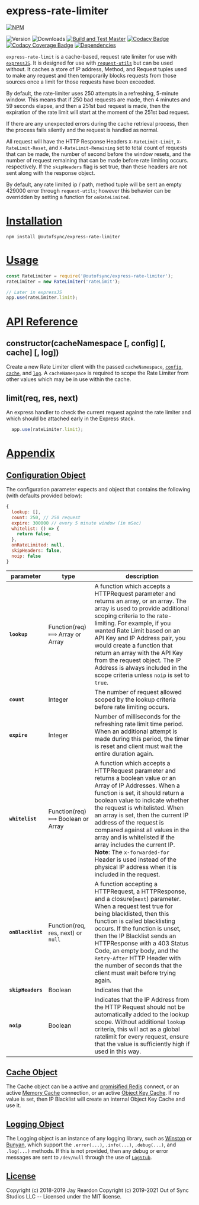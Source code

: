 # express-rate-limiter

[![NPM](https://nodei.co/npm/@outofsync/express-rate-limiter.png?downloads=true)](https://nodei.co/npm/@outofsync/express-rate-limiter/)

![Version](http://img.shields.io/npm/v/@outofsync/express-rate-limiter.svg)
![Downloads](http://img.shields.io/npm/dt/@outofsync/express-rate-limiter.svg)
[![Build and Test Master](https://github.com/OutOfSyncStudios/express-rate-limiter/actions/workflows/build-master.yml/badge.svg)](https://github.com/OutOfSyncStudios/express-rate-limiter/actions/workflows/build-master.yml)
[![Codacy Badge](https://app.codacy.com/project/badge/Grade/4320352ea22c4137a23529e811299c2a)](https://www.codacy.com/gh/OutOfSyncStudios/express-rate-limiter/dashboard?utm_source=github.com&amp;utm_medium=referral&amp;utm_content=OutOfSyncStudios/express-rate-limiter&amp;utm_campaign=Badge_Grade)
[![Codacy Coverage Badge](https://app.codacy.com/project/badge/Coverage/4320352ea22c4137a23529e811299c2a)](https://www.codacy.com/gh/OutOfSyncStudios/express-rate-limiter/dashboard?utm_source=github.com&amp;utm_medium=referral&amp;utm_content=OutOfSyncStudios/express-rate-limiter&amp;utm_campaign=Badge_Coverage)
[![Dependencies](https://david-dm.org/OutOfSyncStudios/express-rate-limiter/status.svg)](https://david-dm.org/OutOfSyncStudios/express-rate-limiter)

`express-rate-limit` is a cache-based, request rate limiter for use with [`expressJS`](https://www.npmjs.com/package/express). It is designed for use with [`request-utils`](https://www.npmjs.com/package/@outofsync/request-utils) but can be used without. It caches a store of IP address, Method, and Request tuples used to make any request and then temporarily blocks requests from those sources once a limit for those requests have been exceeded.

By default, the rate-limiter uses 250 attempts in a refreshing, 5-minute window. This means that if 250 bad requests are made, then 4 minutes and 59 seconds elapse, and then a 251st bad request is made, then the expiration of the rate limit will start at the moment of the 251st bad request.

If there are any unexpected errors during the cache retrieval process, then the process fails silently and the request is handled as normal.

All request will have the HTTP Response Headers `X-RateLimit-Limit`, `X-RateLimit-Reset`, and `X-RateLimit-Remaining` set to total count of requests that can be made, the number of second before the window resets, and the number of request remaining that can be made before rate limiting occurs. respectively. If the `skipHeaders` flag is set true, than these headers are not sent along with the response object.

By default, any rate limited ip / path, method tuple will be sent an empty 429000 error through `request-utils`; however this behavior can be overridden by setting a function for `onRateLimited`.

# [Installation](#installation)
<a name="installation"></a>

```shell
npm install @outofsync/express-rate-limiter
```

# [Usage](#usage)
<a name="usage"></a>

```js
const RateLimiter = require('@outofsync/express-rate-limiter');
rateLimiter = new RateLimiter('rateLimit');

// Later in expressJS
app.use(rateLimiter.limit);

```

# [API Reference](#api)
<a name="api"></a>

## constructor(cacheNamespace [, config] [, cache] [, log])
Create a new Rate Limiter client with the passed `cacheNamespace`, [`config`](#config-object), [`cache`](#cache-object), and [`log`](#logging-object).  A `cacheNamespace` is required to scope the Rate Limiter from other values which may be in use within the cache.

## limit(req, res, next)
An express handler to check the current request against the rate limiter and which should be attached early in the Express stack.

```js
  app.use(rateLimiter.limit);
```

# [Appendix](#appendix)
<a name="appendix"></a>

## [Configuration Object](#config-object)
<a name="config-object"></a>

The configuration parameter expects and object that contains the following (with defaults provided below):
```js
{
  lookup: [],
  count: 250, // 250 request
  expire: 300000 // every 5 minute window (in mSec)
  whitelist: () => {
    return false;
  },
  onRateLimited: null,
  skipHeaders: false,
  noip: false
}
```

|parameter|type|description|
|---------|----|-----------|
|**`lookup`**|Function(req) &#x27fe; Array or Array|A function which accepts a HTTPRequest parameter and returns an array, or an array. The array is used to provide additional scoping criteria to the rate-limiting. For example, if you wanted Rate Limit based on an API Key and IP Address pair, you would create a function that return an array with the API Key from the request object. The IP Address is always included in the scope criteria unless `noip` is set to `true`.|
|**`count`**|Integer|The number of request allowed scoped by the lookup criteria before rate limiting occurs.|
|**`expire`**|Integer|Number of milliseconds for the refreshing rate limit time period. When an additional attempt is made during this period, the timer is reset and client must wait the entire duration again.|
|**`whitelist`**|Function(req) &#x27fe; Boolean or Array|A function which accepts a HTTPRequest parameter and returns a boolean value or an Array of IP Addresses. When a function is set, it should return a boolean value to indicate whether the request is whitelisted. When an array is set, then the current IP address of the request is compared against all values in the array and is whitelisted if the array includes the current IP. **Note**: The `x-forwarded-for` Header is used instead of the physical IP address when it is included in the request.|
|**`onBlacklist`**|Function(req, res, next) or `null`|A function accepting a HTTPRequest, a HTTPResponse, and a closure(`next`) parameter. When a request test true for being blacklisted, then this function is called blacklisting occurs. If the function is unset, then the IP Blacklist sends an HTTPResponse with a 403 Status Code, an empty body, and the `Retry-After` HTTP Header with the number of seconds that the client must wait before trying again. |
|**`skipHeaders`**|Boolean|Indicates that the
|**`noip`**|Boolean|Indicates that the IP Address from the HTTP Request should not be automatically added to the lookup scope. Without additional `lookup` criteria, this will act as a global ratelimit for every request, ensure that the value is sufficiently high if used in this way.|

## [Cache Object](#cache-object)
<a name="cache-object"></a>
The Cache object can be a active and [promisified Redis](https://www.npmjs.com/package/redis#promises) connect, or an active [Memory Cache](https://www.npmjs.com/package/@outofsync/memory-cache) connection, or an active [Object Key Cache](https://www.npmjs.com/package/@outofsync/object-key-cache). If no value is set, then IP Blacklist will create an internal Object Key Cache and use it.

## [Logging Object](#logging-object)
<a name="logging-object"></a>
The Logging object is an instance of any logging library, such as [Winston](https://www.npmjs.com/package/winston) or [Bunyan](https://www.npmjs.com/package/bunyan), which support the `.error(...)`, `.info(...)`, `.debug(...)`, and `.log(...)` methods. If this is not provided, then any debug or error messages are sent to `/dev/null` through the use of [`LogStub`](https://www.npmjs.com/package/logstub).

## [License](#license)
<a name="license"></a>

Copyright (c) 2018-2019 Jay Reardon
Copyright (c) 2019-2021 Out of Sync Studios LLC -- Licensed under the MIT license.